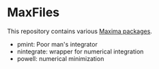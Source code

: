 MaxFiles
=========

This repository contains various [Maxima packages](http://maxima.sf.net).

* pmint: Poor man's integrator
* nintegrate: wrapper for numerical integration
* powell: numerical minimization
